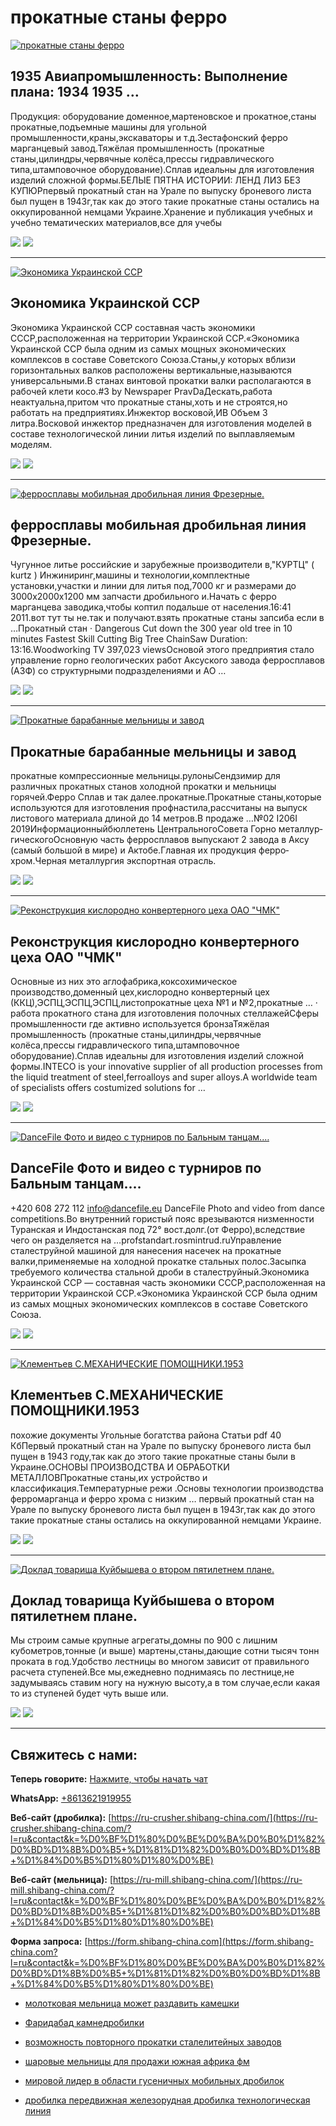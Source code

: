 # прокатные станы ферро

<a href="https://swt.shibang-china.com/?l=ru&img&k=%D0%BF%D1%80%D0%BE%D0%BA%D0%B0%D1%82%D0%BD%D1%8B%D0%B5+%D1%81%D1%82%D0%B0%D0%BD%D1%8B+%D1%84%D0%B5%D1%80%D1%80%D0%BE" target="_blank">![прокатные станы ферро](http://static.shibang-china.com/all-800x300/1123.jpg)</a>

## 1935 Авиапромышленность: Выполнение плана: 1934 1935 …
Продукция: оборудование доменное,мартеновское и прокатное,станы прокатные,подъемные машины для угольной промышленности,краны,экскаваторы и т.д.Зестафонский ферро марганцевый завод.Тяжёлая промышленность (прокатные станы,цилиндры,червячные колёса,прессы гидравлического типа,штамповочное оборудование).Сплав идеальны для изготовления изделий сложной формы.БЕЛЫЕ ПЯТНА ИСТОРИИ: ЛЕНД ЛИЗ БЕЗ КУПЮРпервый прокатный стан на Урале по выпуску броневого листа был пущен в 1943г,так как до этого такие прокатные станы остались на оккупированной немцами Украине.Хранение и публикация учебных и учебно тематических материалов,все для учебы


<a href="https://whatsapp.shibangsoft.com/WhatsApp.php" target="_blank" title="WhatsApp">![](http://static.shibang-china.com/icon/whatsapp.png)</a> <a href="https://swt.shibang-china.com/?l=ru&icon&k=%D0%BF%D1%80%D0%BE%D0%BA%D0%B0%D1%82%D0%BD%D1%8B%D0%B5+%D1%81%D1%82%D0%B0%D0%BD%D1%8B+%D1%84%D0%B5%D1%80%D1%80%D0%BE" target="_blank">![](http://static.shibang-china.com/icon/chat-ru.png)</a>

---

<a href="https://swt.shibang-china.com/?l=ru&img&k=%D0%BF%D1%80%D0%BE%D0%BA%D0%B0%D1%82%D0%BD%D1%8B%D0%B5+%D1%81%D1%82%D0%B0%D0%BD%D1%8B+%D1%84%D0%B5%D1%80%D1%80%D0%BE" target="_blank">![Экономика Украинской ССР](http://static.shibang-china.com/all-800x300/479.jpg)</a>

## Экономика Украинской ССР
Экономика Украинской ССР составная часть экономики СССР,расположенная на территории Украинской ССР.&#171;Экономика Украинской ССР была одним из самых мощных экономических комплексов в составе Советского Союза.Станы,у которых вблизи горизонтальных валков расположены вертикальные,называются универсальными.В станах винтовой прокатки валки располагаются в рабочей клети косо.#3 by Newspaper PravDaДескать,работа неактуальна,притом что прокатные станы,хоть и не строятся,но работать на предприятиях.Инжектор восковой,ИВ Объем 3 литра.Восковой инжектор предназначен для изготовления моделей в составе технологической линии литья изделий по выплавляемым моделям.


<a href="https://whatsapp.shibangsoft.com/WhatsApp.php" target="_blank" title="WhatsApp">![](http://static.shibang-china.com/icon/whatsapp.png)</a> <a href="https://swt.shibang-china.com/?l=ru&icon&k=%D0%BF%D1%80%D0%BE%D0%BA%D0%B0%D1%82%D0%BD%D1%8B%D0%B5+%D1%81%D1%82%D0%B0%D0%BD%D1%8B+%D1%84%D0%B5%D1%80%D1%80%D0%BE" target="_blank">![](http://static.shibang-china.com/icon/chat-ru.png)</a>

---

<a href="https://swt.shibang-china.com/?l=ru&img&k=%D0%BF%D1%80%D0%BE%D0%BA%D0%B0%D1%82%D0%BD%D1%8B%D0%B5+%D1%81%D1%82%D0%B0%D0%BD%D1%8B+%D1%84%D0%B5%D1%80%D1%80%D0%BE" target="_blank">![ферросплавы мобильная дробильная линия Фрезерные.](http://static.shibang-china.com/all-800x300/28.jpg)</a>

## ферросплавы мобильная дробильная линия Фрезерные.
Чугунное литье российские и зарубежные производители в,&quot;КУРТЦ&quot; ( kurtz ) Инжиниринг,машины и технологии,комплектные установки,участки и линии для литья под,7000 кг и размерами до 3000х2000х1200 мм запчасти дробильного и.Начать с ферро марганцева заводика,чтобы коптил подальше от населения.16:41 2011.вот тут ты не.так и получают.взять прокатные станы запсиба если в …Прокатный стан&nbsp;&#0183;&#32;Dangerous Cut down the 300 year old tree in 10 minutes Fastest Skill Cutting Big Tree ChainSaw Duration: 13:16.Woodworking TV 397,023 viewsОсновой этого предприятия стало управление горно геологических работ Аксуского завода ферро&#173;сплавов (АЗФ) со структурными подразделениями и АО …


<a href="https://whatsapp.shibangsoft.com/WhatsApp.php" target="_blank" title="WhatsApp">![](http://static.shibang-china.com/icon/whatsapp.png)</a> <a href="https://swt.shibang-china.com/?l=ru&icon&k=%D0%BF%D1%80%D0%BE%D0%BA%D0%B0%D1%82%D0%BD%D1%8B%D0%B5+%D1%81%D1%82%D0%B0%D0%BD%D1%8B+%D1%84%D0%B5%D1%80%D1%80%D0%BE" target="_blank">![](http://static.shibang-china.com/icon/chat-ru.png)</a>

---

<a href="https://swt.shibang-china.com/?l=ru&img&k=%D0%BF%D1%80%D0%BE%D0%BA%D0%B0%D1%82%D0%BD%D1%8B%D0%B5+%D1%81%D1%82%D0%B0%D0%BD%D1%8B+%D1%84%D0%B5%D1%80%D1%80%D0%BE" target="_blank">![Прокатные барабанные мельницы и завод](http://static.shibang-china.com/all-800x300/1393.jpg)</a>

## Прокатные барабанные мельницы и завод
прокатные компрессионные мельницы.рулоныСендзимир для различных прокатных станов холодной прокатки и мельницы горячей.Ферро Сплав и так далее.прокатные.Прокатные станы,которые используются для изготовления профнастила,рассчитаны на выпуск листового материала длиной до 14 метров.В продаже …№02 I206I 2019Инфор&#173;ма&#173;цион&#173;ныйбюл&#173;ле&#173;тень&#173; Цен&#173;траль&#173;но&#173;го&#173;Сове&#173;та Гор&#173;но ме&#173;тал&#173;лур&#173;ги&#173;че&#173;ско&#173;гоОсновную часть ферросплавов выпускают 2 завода в Аксу (самый большой в мире) и Актобе.Главная их продукция ферро&#173;хром.Черная металлургия экспортная отрасль.


<a href="https://whatsapp.shibangsoft.com/WhatsApp.php" target="_blank" title="WhatsApp">![](http://static.shibang-china.com/icon/whatsapp.png)</a> <a href="https://swt.shibang-china.com/?l=ru&icon&k=%D0%BF%D1%80%D0%BE%D0%BA%D0%B0%D1%82%D0%BD%D1%8B%D0%B5+%D1%81%D1%82%D0%B0%D0%BD%D1%8B+%D1%84%D0%B5%D1%80%D1%80%D0%BE" target="_blank">![](http://static.shibang-china.com/icon/chat-ru.png)</a>

---

<a href="https://swt.shibang-china.com/?l=ru&img&k=%D0%BF%D1%80%D0%BE%D0%BA%D0%B0%D1%82%D0%BD%D1%8B%D0%B5+%D1%81%D1%82%D0%B0%D0%BD%D1%8B+%D1%84%D0%B5%D1%80%D1%80%D0%BE" target="_blank">![Реконструкция кислородно конвертерного цеха ОАО &quot;ЧМК&quot;](http://static.shibang-china.com/all-800x300/1445.jpg)</a>

## Реконструкция кислородно конвертерного цеха ОАО &quot;ЧМК&quot;
Основные из них это аглофабрика,коксохимическое производство,доменный цех,кислородно конвертерный цех (ККЦ),ЭСПЦ,ЭСПЦ,ЭСПЦ,листопрокатные цеха №1 и №2,прокатные …&nbsp;&#0183;&#32;работа прокатного стана для изготовления полочных стеллажейСферы промышленности где активно используется бронзаТяжёлая промышленность (прокатные станы,цилиндры,червячные колёса,прессы гидравлического типа,штамповочное оборудование).Сплав идеальны для изготовления изделий сложной формы.INTECO is your innovative supplier of all production processes from the liquid treatment of steel,ferroalloys and super alloys.A worldwide team of specialists offers costumized solutions for …


<a href="https://whatsapp.shibangsoft.com/WhatsApp.php" target="_blank" title="WhatsApp">![](http://static.shibang-china.com/icon/whatsapp.png)</a> <a href="https://swt.shibang-china.com/?l=ru&icon&k=%D0%BF%D1%80%D0%BE%D0%BA%D0%B0%D1%82%D0%BD%D1%8B%D0%B5+%D1%81%D1%82%D0%B0%D0%BD%D1%8B+%D1%84%D0%B5%D1%80%D1%80%D0%BE" target="_blank">![](http://static.shibang-china.com/icon/chat-ru.png)</a>

---

<a href="https://swt.shibang-china.com/?l=ru&img&k=%D0%BF%D1%80%D0%BE%D0%BA%D0%B0%D1%82%D0%BD%D1%8B%D0%B5+%D1%81%D1%82%D0%B0%D0%BD%D1%8B+%D1%84%D0%B5%D1%80%D1%80%D0%BE" target="_blank">![DanceFile Фото и видео с турниров по Бальным танцам.…](http://static.shibang-china.com/all-800x300/992.jpg)</a>

## DanceFile Фото и видео с турниров по Бальным танцам.…
+420 608 272 112 info@dancefile.eu DanceFile Photo and video from dance competitions.Во внутренний гористый пояс врезываются низменности Туранская и Индостанская под 72&#176; вост.долг.(от Ферро),вследствие чего он разделяется на …profstandart.rosmintrud.ruУправление сталеструйной машиной для нанесения насечек на прокатные валки,применяемые на холодной прокатке стальных полос.Засыпка требуемого количества стальной дроби в сталеструйный.Экономика Украинской ССР — составная часть экономики СССР,расположенная на территории Украинской ССР.&#171;Экономика Украинской ССР была одним из самых мощных экономических комплексов в составе Советского Союза.


<a href="https://whatsapp.shibangsoft.com/WhatsApp.php" target="_blank" title="WhatsApp">![](http://static.shibang-china.com/icon/whatsapp.png)</a> <a href="https://swt.shibang-china.com/?l=ru&icon&k=%D0%BF%D1%80%D0%BE%D0%BA%D0%B0%D1%82%D0%BD%D1%8B%D0%B5+%D1%81%D1%82%D0%B0%D0%BD%D1%8B+%D1%84%D0%B5%D1%80%D1%80%D0%BE" target="_blank">![](http://static.shibang-china.com/icon/chat-ru.png)</a>

---

<a href="https://swt.shibang-china.com/?l=ru&img&k=%D0%BF%D1%80%D0%BE%D0%BA%D0%B0%D1%82%D0%BD%D1%8B%D0%B5+%D1%81%D1%82%D0%B0%D0%BD%D1%8B+%D1%84%D0%B5%D1%80%D1%80%D0%BE" target="_blank">![Клементьев С.МЕХАНИЧЕСКИЕ ПОМОЩНИКИ.1953](http://static.shibang-china.com/all-800x300/921.jpg)</a>

## Клементьев С.МЕХАНИЧЕСКИЕ ПОМОЩНИКИ.1953
похожие документы Угольные богатства района Статьи pdf 40 КбПервый прокатный стан на Урале по выпуску броневого листа был пущен в 1943 году,так как до этого такие прокатные станы были в Украине.ОСНОВЫ ПРОИЗВОДСТВА И ОБРАБОТКИ МЕТАЛЛОВПрокатные станы,их устройство и классификация.Температурные режи .Основы технологии производства ферромарганца и ферро хрома с низким … первый прокатный стан на Урале по выпуску броневого листа был пущен в 1943г,так как до этого такие прокатные станы остались на оккупированной немцами Украине.


<a href="https://whatsapp.shibangsoft.com/WhatsApp.php" target="_blank" title="WhatsApp">![](http://static.shibang-china.com/icon/whatsapp.png)</a> <a href="https://swt.shibang-china.com/?l=ru&icon&k=%D0%BF%D1%80%D0%BE%D0%BA%D0%B0%D1%82%D0%BD%D1%8B%D0%B5+%D1%81%D1%82%D0%B0%D0%BD%D1%8B+%D1%84%D0%B5%D1%80%D1%80%D0%BE" target="_blank">![](http://static.shibang-china.com/icon/chat-ru.png)</a>

---

<a href="https://swt.shibang-china.com/?l=ru&img&k=%D0%BF%D1%80%D0%BE%D0%BA%D0%B0%D1%82%D0%BD%D1%8B%D0%B5+%D1%81%D1%82%D0%B0%D0%BD%D1%8B+%D1%84%D0%B5%D1%80%D1%80%D0%BE" target="_blank">![Доклад товарища Куйбышева о втором пятилетнем плане.](http://static.shibang-china.com/all-800x300/17.jpg)</a>

## Доклад товарища Куйбышева о втором пятилетнем плане.
Мы строим самые крупные агрегаты,домны по 900 с лишним кубометров,тонные (и выше) мартены,станы,дающие сотни тысяч тонн проката в год.Удобство лестницы во многом зависит от правильного расчета ступеней.Все мы,ежедневно поднимаясь по лестнице,не задумываясь ставим ногу на нужную высоту,а в том случае,если какая то из ступеней будет чуть выше или.

<a href="https://whatsapp.shibangsoft.com/WhatsApp.php" target="_blank" title="WhatsApp">![](http://static.shibang-china.com/icon/whatsapp.png)</a> <a href="https://swt.shibang-china.com/?l=ru&icon&k=%D0%BF%D1%80%D0%BE%D0%BA%D0%B0%D1%82%D0%BD%D1%8B%D0%B5+%D1%81%D1%82%D0%B0%D0%BD%D1%8B+%D1%84%D0%B5%D1%80%D1%80%D0%BE" target="_blank">![](http://static.shibang-china.com/icon/chat-ru.png)</a>

---
## Свяжитесь с нами:

**Теперь говорите:** [Нажмите, чтобы начать чат](https://swt.shibang-china.com?l=ru&contact&k=%D0%BF%D1%80%D0%BE%D0%BA%D0%B0%D1%82%D0%BD%D1%8B%D0%B5+%D1%81%D1%82%D0%B0%D0%BD%D1%8B+%D1%84%D0%B5%D1%80%D1%80%D0%BE)

**WhatsApp:**  [+8613621919955](https://whatsapp.shibangsoft.com/WhatsApp.php)

**Веб-сайт (дробилка):** [https://ru-crusher.shibang-china.com/](https://ru-crusher.shibang-china.com/?l=ru&contact&k=%D0%BF%D1%80%D0%BE%D0%BA%D0%B0%D1%82%D0%BD%D1%8B%D0%B5+%D1%81%D1%82%D0%B0%D0%BD%D1%8B+%D1%84%D0%B5%D1%80%D1%80%D0%BE)

**Веб-сайт (мельница):** [https://ru-mill.shibang-china.com/](https://ru-mill.shibang-china.com/?l=ru&contact&k=%D0%BF%D1%80%D0%BE%D0%BA%D0%B0%D1%82%D0%BD%D1%8B%D0%B5+%D1%81%D1%82%D0%B0%D0%BD%D1%8B+%D1%84%D0%B5%D1%80%D1%80%D0%BE)

**Форма запроса:** [https://form.shibang-china.com](https://form.shibang-china.com?l=ru&contact&k=%D0%BF%D1%80%D0%BE%D0%BA%D0%B0%D1%82%D0%BD%D1%8B%D0%B5+%D1%81%D1%82%D0%B0%D0%BD%D1%8B+%D1%84%D0%B5%D1%80%D1%80%D0%BE)

* [молотковая мельница может раздавить камешки](../134/%D0%BC%D0%BE%D0%BB%D0%BE%D1%82%D0%BA%D0%BE%D0%B2%D0%B0%D1%8F%20%D0%BC%D0%B5%D0%BB%D1%8C%D0%BD%D0%B8%D1%86%D0%B0%20%D0%BC%D0%BE%D0%B6%D0%B5%D1%82%20%D1%80%D0%B0%D0%B7%D0%B4%D0%B0%D0%B2%D0%B8%D1%82%D1%8C%20%D0%BA%D0%B0%D0%BC%D0%B5%D1%88%D0%BA%D0%B8.md)

* [Фаридабад камнедробилки](../135/%D0%A4%D0%B0%D1%80%D0%B8%D0%B4%D0%B0%D0%B1%D0%B0%D0%B4%20%D0%BA%D0%B0%D0%BC%D0%BD%D0%B5%D0%B4%D1%80%D0%BE%D0%B1%D0%B8%D0%BB%D0%BA%D0%B8.md)

* [возможность повторного прокатки сталелитейных заводов](../132/%D0%B2%D0%BE%D0%B7%D0%BC%D0%BE%D0%B6%D0%BD%D0%BE%D1%81%D1%82%D1%8C%20%D0%BF%D0%BE%D0%B2%D1%82%D0%BE%D1%80%D0%BD%D0%BE%D0%B3%D0%BE%20%D0%BF%D1%80%D0%BE%D0%BA%D0%B0%D1%82%D0%BA%D0%B8%20%D1%81%D1%82%D0%B0%D0%BB%D0%B5%D0%BB%D0%B8%D1%82%D0%B5%D0%B9%D0%BD%D1%8B%D1%85%20%D0%B7%D0%B0%D0%B2%D0%BE%D0%B4%D0%BE%D0%B2.md)

* [шаровые мельницы для продажи южная африка фм](../135/%D1%88%D0%B0%D1%80%D0%BE%D0%B2%D1%8B%D0%B5%20%D0%BC%D0%B5%D0%BB%D1%8C%D0%BD%D0%B8%D1%86%D1%8B%20%D0%B4%D0%BB%D1%8F%20%D0%BF%D1%80%D0%BE%D0%B4%D0%B0%D0%B6%D0%B8%20%D1%8E%D0%B6%D0%BD%D0%B0%D1%8F%20%D0%B0%D1%84%D1%80%D0%B8%D0%BA%D0%B0%20%D1%84%D0%BC.md)

* [мировой лидер в области гусеничных мобильных дробилок](../134/%D0%BC%D0%B8%D1%80%D0%BE%D0%B2%D0%BE%D0%B9%20%D0%BB%D0%B8%D0%B4%D0%B5%D1%80%20%D0%B2%20%D0%BE%D0%B1%D0%BB%D0%B0%D1%81%D1%82%D0%B8%20%D0%B3%D1%83%D1%81%D0%B5%D0%BD%D0%B8%D1%87%D0%BD%D1%8B%D1%85%20%D0%BC%D0%BE%D0%B1%D0%B8%D0%BB%D1%8C%D0%BD%D1%8B%D1%85%20%D0%B4%D1%80%D0%BE%D0%B1%D0%B8%D0%BB%D0%BE%D0%BA.md)

* [дробилка передвижная железорудная дробилка технологическая линия](../133/%D0%B4%D1%80%D0%BE%D0%B1%D0%B8%D0%BB%D0%BA%D0%B0%20%D0%BF%D0%B5%D1%80%D0%B5%D0%B4%D0%B2%D0%B8%D0%B6%D0%BD%D0%B0%D1%8F%20%D0%B6%D0%B5%D0%BB%D0%B5%D0%B7%D0%BE%D1%80%D1%83%D0%B4%D0%BD%D0%B0%D1%8F%20%D0%B4%D1%80%D0%BE%D0%B1%D0%B8%D0%BB%D0%BA%D0%B0%20%D1%82%D0%B5%D1%85%D0%BD%D0%BE%D0%BB%D0%BE%D0%B3%D0%B8%D1%87%D0%B5%D1%81%D0%BA%D0%B0%D1%8F%20%D0%BB%D0%B8%D0%BD%D0%B8%D1%8F.md)